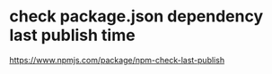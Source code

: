 # check package.json dependency last publish time

https://www.npmjs.com/package/npm-check-last-publish
